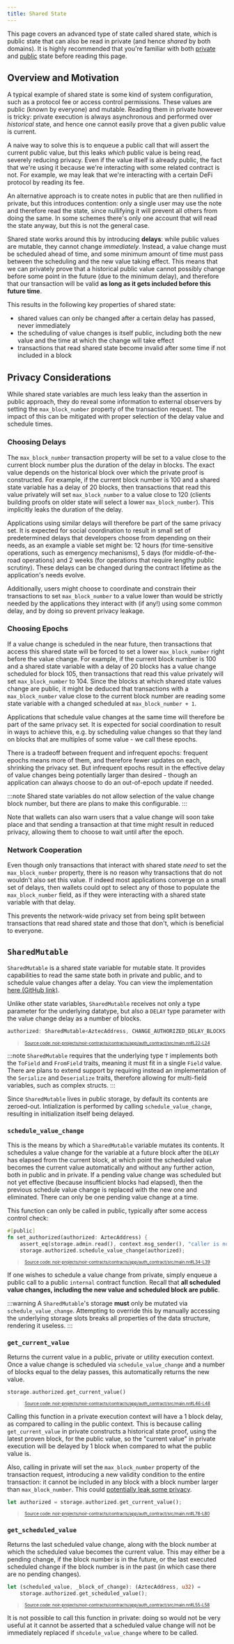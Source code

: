 ```yaml
---
title: Shared State
---
```


This page covers an advanced type of state called shared state, which is public state that can also be read in private (and hence _shared_ by both domains). It is highly recommended that you're familiar with both [private](./private_state.md) and [public](./public_state.md) state before reading this page.

## Overview and Motivation

A typical example of shared state is some kind of system configuration, such as a protocol fee or access control permissions. These values are public (known by everyone) and mutable. Reading them in private however is tricky: private execution is always asynchronous and performed over _historical_ state, and hence one cannot easily prove that a given public value is current.

A naive way to solve this is to enqueue a public call that will assert the current public value, but this leaks _which_ public value is being read, severely reducing privacy. Even if the value itself is already public, the fact that we're using it because we're interacting with some related contract is not. For example, we may leak that we're interacting with a certain DeFi protocol by reading its fee.

An alternative approach is to create notes in public that are then nullified in private, but this introduces contention: only a single user may use the note and therefore read the state, since nullifying it will prevent all others from doing the same. In some schemes there's only one account that will read the state anyway, but this is not the general case.

Shared state works around this by introducing **delays**: while public values are mutable, they cannot change _immediately_. Instead, a value change must be scheduled ahead of time, and some minimum amount of time must pass between the scheduling and the new value taking effect. This means that we can privately prove that a historical public value cannot possibly change before some point in the future (due to the minimum delay), and therefore that our transaction will be valid **as long as it gets included before this future time**.

This results in the following key properties of shared state:

- shared values can only be changed after a certain delay has passed, never immediately
- the scheduling of value changes is itself public, including both the new value and the time at which the change will take effect
- transactions that read shared state become invalid after some time if not included in a block

## Privacy Considerations

While shared state variables are much less leaky than the assertion in public approach, they do reveal some information to external observers by setting the `max_block_number` property of the transaction request. The impact of this can be mitigated with proper selection of the delay value and schedule times.

### Choosing Delays

The `max_block_number` transaction property will be set to a value close to the current block number plus the duration of the delay in blocks. The exact value depends on the historical block over which the private proof is constructed. For example, if the current block number is 100 and a shared state variable has a delay of 20 blocks, then transactions that read this value privately will set `max_block_number` to a value close to 120 (clients building proofs on older state will select a lower `max_block_number`). This implicitly leaks the duration of the delay.

Applications using similar delays will therefore be part of the same privacy set. It is expected for social coordination to result in small set of predetermined delays that developers choose from depending on their needs, as an example a viable set might be: 12 hours (for time-sensitive operations, such as emergency mechanisms), 5 days (for middle-of-the-road operations) and 2 weeks (for operations that require lengthy public scrutiny). These delays can be changed during the contract lifetime as the application's needs evolve.

Additionally, users might choose to coordinate and constrain their transactions to set `max_block_number` to a value lower than would be strictly needed by the applications they interact with (if any!) using some common delay, and by doing so prevent privacy leakage.

### Choosing Epochs

If a value change is scheduled in the near future, then transactions that access this shared state will be forced to set a lower `max_block_number` right before the value change. For example, if the current block number is 100 and a shared state variable with a delay of 20 blocks has a value change scheduled for block 105, then transactions that read this value privately will set `max_block_number` to 104. Since the blocks at which shared state values change are public, it might be deduced that transactions with a `max_block_number` value close to the current block number are reading some state variable with a changed scheduled at `max_block_number + 1`.

Applications that schedule value changes at the same time will therefore be part of the same privacy set. It is expected for social coordination to result in ways to achieve this, e.g. by scheduling value changes so that they land on blocks that are multiples of some value - we call these epochs.

There is a tradeoff between frequent and infrequent epochs: frequent epochs means more of them, and therefore fewer updates on each, shrinking the privacy set. But infrequent epochs result in the effective delay of value changes being potentially larger than desired - though an application can always choose to do an out-of-epoch update if needed.

:::note
Shared state variables do not allow selection of the value change block number, but there are plans to make this configurable.
:::

Note that wallets can also warn users that a value change will soon take place and that sending a transaction at that time might result in reduced privacy, allowing them to choose to wait until after the epoch.

### Network Cooperation

Even though only transactions that interact with shared state _need_ to set the `max_block_number` property, there is no reason why transactions that do not wouldn't also set this value. If indeed most applications converge on a small set of delays, then wallets could opt to select any of those to populate the `max_block_number` field, as if they were interacting with a shared state variable with that delay.

This prevents the network-wide privacy set from being split between transactions that read shared state and those that don't, which is beneficial to everyone.

## `SharedMutable`

`SharedMutable` is a shared state variable for mutable state. It provides capabilities to read the same state both in private and public, and to schedule value changes after a delay. You can view the implementation [here (GitHub link)](https://github.com/AztecProtocol/aztec-packages/blob/v0.87.6/noir-projects/aztec-nr/aztec/src/state_vars/shared_mutable/shared_mutable.nr).

Unlike other state variables, `SharedMutable` receives not only a type parameter for the underlying datatype, but also a `DELAY` type parameter with the value change delay as a number of blocks.

```rust title="shared_mutable_storage" showLineNumbers 
authorized: SharedMutable<AztecAddress, CHANGE_AUTHORIZED_DELAY_BLOCKS, Context>,
```
> <sup><sub><a href="https://github.com/AztecProtocol/aztec-packages/blob/v0.87.6/noir-projects/noir-contracts/contracts/app/auth_contract/src/main.nr#L22-L24" target="_blank" rel="noopener noreferrer">Source code: noir-projects/noir-contracts/contracts/app/auth_contract/src/main.nr#L22-L24</a></sub></sup>


:::note
`SharedMutable` requires that the underlying type `T` implements both the `ToField` and `FromField` traits, meaning it must fit in a single `Field` value. There are plans to extend support by requiring instead an implementation of the `Serialize` and `Deserialize` traits, therefore allowing for multi-field variables, such as complex structs.
:::

Since `SharedMutable` lives in public storage, by default its contents are zeroed-out. Intialization is performed by calling `schedule_value_change`, resulting in initialization itself being delayed.

### `schedule_value_change`

This is the means by which a `SharedMutable` variable mutates its contents. It schedules a value change for the variable at a future block after the `DELAY` has elapsed from the current block, at which point the scheduled value becomes the current value automatically and without any further action, both in public and in private. If a pending value change was scheduled but not yet effective (because insufficient blocks had elapsed), then the previous schedule value change is replaced with the new one and eliminated. There can only be one pending value change at a time.

This function can only be called in public, typically after some access control check:

```rust title="shared_mutable_schedule" showLineNumbers 
#[public]
fn set_authorized(authorized: AztecAddress) {
    assert_eq(storage.admin.read(), context.msg_sender(), "caller is not admin");
    storage.authorized.schedule_value_change(authorized);
```
> <sup><sub><a href="https://github.com/AztecProtocol/aztec-packages/blob/v0.87.6/noir-projects/noir-contracts/contracts/app/auth_contract/src/main.nr#L34-L39" target="_blank" rel="noopener noreferrer">Source code: noir-projects/noir-contracts/contracts/app/auth_contract/src/main.nr#L34-L39</a></sub></sup>


If one wishes to schedule a value change from private, simply enqueue a public call to a public `internal` contract function. Recall that **all scheduled value changes, including the new value and scheduled block are public**.

:::warning
A `SharedMutable`'s storage **must** only be mutated via `schedule_value_change`. Attempting to override this by manually accessing the underlying storage slots breaks all properties of the data structure, rendering it useless.
:::

### `get_current_value`

Returns the current value in a public, private or utility execution context. Once a value change is scheduled via `schedule_value_change` and a number of blocks equal to the delay passes, this automatically returns the new value.

```rust title="shared_mutable_get_current_public" showLineNumbers 
storage.authorized.get_current_value()
```
> <sup><sub><a href="https://github.com/AztecProtocol/aztec-packages/blob/v0.87.6/noir-projects/noir-contracts/contracts/app/auth_contract/src/main.nr#L46-L48" target="_blank" rel="noopener noreferrer">Source code: noir-projects/noir-contracts/contracts/app/auth_contract/src/main.nr#L46-L48</a></sub></sup>


Calling this function in a private execution context will have a 1 block delay, as compared to calling in the public context. This is because calling `get_current_value` in private constructs a historical state proof, using the latest proven block, for the public value, so the "current value" in private execution will be delayed by 1 block when compared to what the public value is.

Also, calling in private will set the `max_block_number` property of the transaction request, introducing a new validity condition to the entire transaction: it cannot be included in any block with a block number larger than `max_block_number`. This could [potentially leak some privacy](#privacy-considerations).

```rust title="shared_mutable_get_current_private" showLineNumbers 
let authorized = storage.authorized.get_current_value();
```
> <sup><sub><a href="https://github.com/AztecProtocol/aztec-packages/blob/v0.87.6/noir-projects/noir-contracts/contracts/app/auth_contract/src/main.nr#L78-L80" target="_blank" rel="noopener noreferrer">Source code: noir-projects/noir-contracts/contracts/app/auth_contract/src/main.nr#L78-L80</a></sub></sup>


### `get_scheduled_value`

Returns the last scheduled value change, along with the block number at which the scheduled value becomes the current value. This may either be a pending change, if the block number is in the future, or the last executed scheduled change if the block number is in the past (in which case there are no pending changes).

```rust title="shared_mutable_get_scheduled_public" showLineNumbers 
let (scheduled_value, _block_of_change): (AztecAddress, u32) =
    storage.authorized.get_scheduled_value();
```
> <sup><sub><a href="https://github.com/AztecProtocol/aztec-packages/blob/v0.87.6/noir-projects/noir-contracts/contracts/app/auth_contract/src/main.nr#L55-L58" target="_blank" rel="noopener noreferrer">Source code: noir-projects/noir-contracts/contracts/app/auth_contract/src/main.nr#L55-L58</a></sub></sup>


It is not possible to call this function in private: doing so would not be very useful at it cannot be asserted that a scheduled value change will not be immediately replaced if `shcedule_value_change` where to be called.
